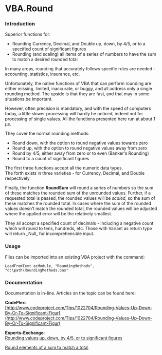 ﻿# VBA.Round

### Introduction

Superior functions for:

* Rounding Currency, Decimal, and Double up, down, by 4/5, or to a specified count of significant figures
* Rounding \(and scaling\) all items of a series of numbers to have the sum to match a desired rounded total

In many areas, rounding that accurately follows specific rules are needed - accounting, statistics, insurance, etc.

Unfortunately, the native functions of VBA that can perform rounding are either missing, limited, inaccurate, or buggy, and all address only a single rounding method. The upside is that they are fast, and that may in some situations be important.

However, often precision is mandatory, and with the speed of computers today, a little slower processing will hardly be noticed, indeed not for processing of single values. All the functions presented here run at about 1 µs.

They cover the normal rounding methods:

* Round down, with the option to round negative values towards zero
* Round up, with the option to round negative values away from zero
* Round by 4/5, either away from zero or to even  \(Banker's Rounding\)
* Round to a count of significant figures

The first three functions accept all the numeric data types.  
The forth exists in three varieties - for Currency, Decimal, and Double respectively.

Finally, the function **RoundSum** will round a series of numbers so the sum of these matches the rounded sum of the unrounded values. Further, if a requested total is passed, the rounded values will be _scaled_, so the sum of these matches the rounded total. In cases where the sum of the rounded values doesn't match the rounded total, the rounded values will be adjusted where the applied error will be the relatively smallest.

They all accept a specified count of decimals - including a negative count which will round to tens, hundreds, etc. Those with Variant as return type will return \_Null\_ for incomprehensible input.

### Usage

Files can be imported into an existing VBA project with the command:

`LoadFromText acModule, "RoundingMethods", "d:\path\RoundingMethods.bas"`

### Documentation

Documentation is in-line. Articles on the topic can be found here:

**CodePlex**:  
[http://www.codeproject.com/Tips/1022704/Rounding-Values-Up-Down-By-Or-To-Significant-Figur](http://www.codeproject.com/Tips/1022704/Rounding-Values-Up-Down-By-Or-To-Significant-Figur)

**Experts-Exchange**:  
[Rounding values up, down, by 4/5, or to significant figures](https://www.experts-exchange.com/articles/20299/Rounding-values-up-down-by-4-5-or-to-significant-figures.html)

[Round elements of a sum to match a total](https://www.experts-exchange.com/articles/31683/Round-elements-of-a-sum-to-match-a-total.html)


